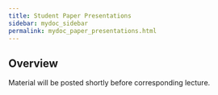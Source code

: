 ```yaml
---
title: Student Paper Presentations
sidebar: mydoc_sidebar
permalink: mydoc_paper_presentations.html 
---
```


## Overview

Material will be posted shortly before corresponding lecture.
